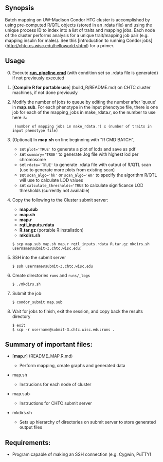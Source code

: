 ## Synopsis
Batch mapping on UW-Madison Condor HTC cluster is accomplished by using pre-computed R/QTL objects (stored in an .rdata file) and using the unique process ID to index into a list of traits and mapping jobs. Each node of the cluster performs analysis for a unique trait/mapping job pair (e.g. mapping insulin for males). See this [introduction to running Condor jobs] (http://chtc.cs.wisc.edu/helloworld.shtml) for a primer.

## Usage
0. Execute [**run_pipeline.cmd**](../README.md) (with condition set so .rdata file is generated) if not previously executed
0. [**Compile R for portable use**] (build_R/README.md) on CHTC cluster machines, if not done previously
0. Modify the number of jobs to queue by editing the number after 'queue' in **map.sub**. For each phenotype in the input phenotype file, there is one job for each of the mapping_jobs in make_rdata.r, so the number to use here is:
	
		(number of mapping jobs in make_rdata.r) x (number of traits in input phenotype file)
0. (Optional) In **map.sh** on line beginning with "R CMD BATCH", 
	* set `plot='TRUE'` to generate a plot of lods and save as pdf
	* set `summary='TRUE'` to generate .log file with highest lod per chromosome
	* set `rdata='TRUE'` to generate .rdata file with output of R/QTL scan (use to generate more plots from existing scan)
	* set `scan_algo='hk'` or `scan_algo='em'` to specify the algorithm R/QTL will use to calculate LOD values
	* set `calculate_thresholds='TRUE` to calculate significance LOD thresholds (currently not available)

0. Copy the following to the Cluster submit server:
	* **map.sub**
	* **map.sh**
	* **map.r**
	* **rqtl_inputs.rdata**
	* **R.tar.gz**	(portable R installation)
	* **mkdirs.sh**
	
	`$ scp map.sub map.sh map.r rqtl_inputs.rdata R.tar.gz mkdirs.sh username@submit-3.chtc.wisc.edu:`
	
0. SSH into the submit server

	`$ ssh username@submit-3.chtc.wisc.edu`

0. Create directories `runs` and `runs/_logs`

	`$ ./mkdirs.sh`


0. Submit the job

	`$ condor_submit map.sub`
	
0. Wait for jobs to finish, exit the session, and copy back the results directory

	```
	$ exit
	$ scp -r username@submit-3.chtc.wisc.edu:runs .
	```
	
	
## Summary of important files:
* [**map.r**] (README_MAP.R.md)
  * Perform mapping, create graphs and generated data

* map.sh
  * Instrucions for each node of cluster

* map.sub
  * Instructions for CHTC submit server

* mkdirs.sh
  * Sets up hierarchy of directories on submit server to store generated output files

## Requirements:
* Program capable of making an SSH connection (e.g. Cygwin, PuTTY)

